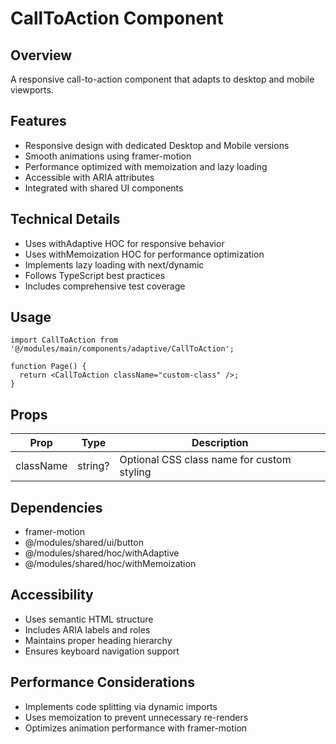 # CallToAction Component

## Overview
A responsive call-to-action component that adapts to desktop and mobile viewports.

## Features
- Responsive design with dedicated Desktop and Mobile versions
- Smooth animations using framer-motion
- Performance optimized with memoization and lazy loading
- Accessible with ARIA attributes
- Integrated with shared UI components

## Technical Details
- Uses withAdaptive HOC for responsive behavior
- Uses withMemoization HOC for performance optimization
- Implements lazy loading with next/dynamic
- Follows TypeScript best practices
- Includes comprehensive test coverage

## Usage
```tsx
import CallToAction from '@/modules/main/components/adaptive/CallToAction';

function Page() {
  return <CallToAction className="custom-class" />;
}
```

## Props
| Prop | Type | Description |
|------|------|-------------|
| className | string? | Optional CSS class name for custom styling |

## Dependencies
- framer-motion
- @/modules/shared/ui/button
- @/modules/shared/hoc/withAdaptive
- @/modules/shared/hoc/withMemoization

## Accessibility
- Uses semantic HTML structure
- Includes ARIA labels and roles
- Maintains proper heading hierarchy
- Ensures keyboard navigation support

## Performance Considerations
- Implements code splitting via dynamic imports
- Uses memoization to prevent unnecessary re-renders
- Optimizes animation performance with framer-motion